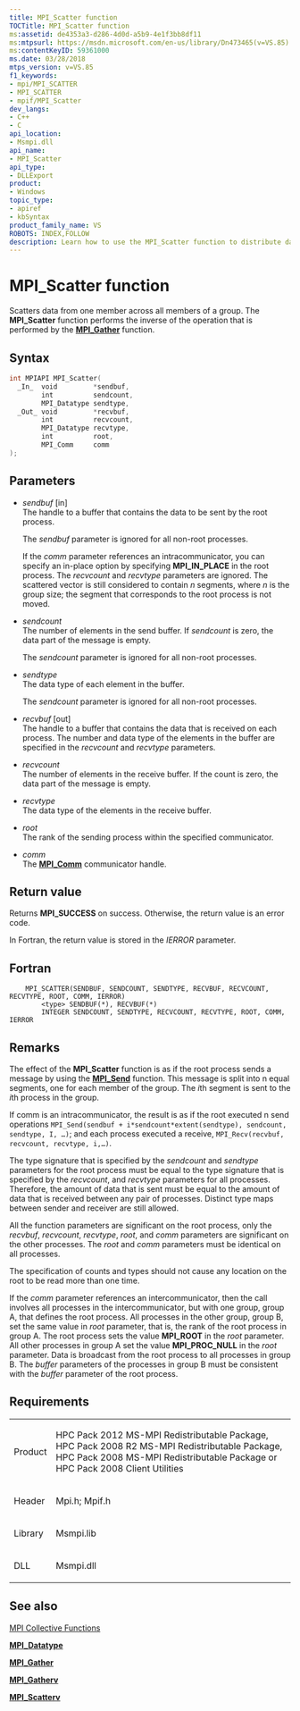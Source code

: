 ```yaml
---
title: MPI_Scatter function
TOCTitle: MPI_Scatter function
ms:assetid: de4353a3-d286-4d0d-a5b9-4e1f3bb8df11
ms:mtpsurl: https://msdn.microsoft.com/en-us/library/Dn473465(v=VS.85)
ms:contentKeyID: 59361000
ms.date: 03/28/2018
mtps_version: v=VS.85
f1_keywords:
- mpi/MPI_SCATTER
- MPI_SCATTER
- mpif/MPI_Scatter
dev_langs:
- C++
- C
api_location:
- Msmpi.dll
api_name:
- MPI_Scatter
api_type:
- DLLExport
product:
- Windows
topic_type:
- apiref
- kbSyntax
product_family_name: VS
ROBOTS: INDEX,FOLLOW
description: Learn how to use the MPI_Scatter function to distribute data across all members of a group with Microsoft's comprehensive guide.
---
```


# MPI\_Scatter function

Scatters data from one member across all members of a group. The **MPI\_Scatter** function performs the inverse of the operation that is performed by the [**MPI\_Gather**](mpi-gather-function.md) function.

## Syntax

``` c++
int MPIAPI MPI_Scatter(
  _In_  void         *sendbuf,
        int          sendcount,
        MPI_Datatype sendtype,
  _Out_ void         *recvbuf,
        int          recvcount,
        MPI_Datatype recvtype,
        int          root,
        MPI_Comm     comm
);
```

## Parameters

  - *sendbuf* \[in\]  
    The handle to a buffer that contains the data to be sent by the root process.
    
    The *sendbuf* parameter is ignored for all non-root processes.
    
    If the *comm* parameter references an intracommunicator, you can specify an in-place option by specifying **MPI\_IN\_PLACE** in the root process. The *recvcount* and *recvtype* parameters are ignored. The scattered vector is still considered to contain *n* segments, where *n* is the group size; the segment that corresponds to the root process is not moved.

  - *sendcount*  
    The number of elements in the send buffer. If *sendcount* is zero, the data part of the message is empty.
    
    The *sendcount* parameter is ignored for all non-root processes.

  - *sendtype*  
    The data type of each element in the buffer.
    
    The *sendcount* parameter is ignored for all non-root processes.

  - *recvbuf* \[out\]  
    The handle to a buffer that contains the data that is received on each process. The number and data type of the elements in the buffer are specified in the *recvcount* and *recvtype* parameters.

  - *recvcount*  
    The number of elements in the receive buffer. If the count is zero, the data part of the message is empty.

  - *recvtype*  
    The data type of the elements in the receive buffer.

  - *root*  
    The rank of the sending process within the specified communicator.

  - *comm*  
    The [**MPI\_Comm**](mpi-comm-enumeration.md) communicator handle.

## Return value

Returns **MPI\_SUCCESS** on success. Otherwise, the return value is an error code.

In Fortran, the return value is stored in the *IERROR* parameter.

## Fortran

``` FORTRAN
    MPI_SCATTER(SENDBUF, SENDCOUNT, SENDTYPE, RECVBUF, RECVCOUNT, RECVTYPE, ROOT, COMM, IERROR)
        <type> SENDBUF(*), RECVBUF(*)
        INTEGER SENDCOUNT, SENDTYPE, RECVCOUNT, RECVTYPE, ROOT, COMM, IERROR
```

## Remarks

The effect of the **MPI\_Scatter** function is as if the root process sends a message by using the [**MPI\_Send**](mpi-send-function.md) function. This message is split into n equal segments, one for each member of the group. The *i*th segment is sent to the *i*th process in the group.

If comm is an intracommunicator, the result is as if the root executed n send operations `MPI_Send(sendbuf + i*sendcount*extent(sendtype), sendcount, sendtype, I, …)`; and each process executed a receive, `MPI_Recv(recvbuf, recvcount, recvtype, i,…)`.

The type signature that is specified by the *sendcount* and *sendtype* parameters for the root process must be equal to the type signature that is specified by the *recvcount*, and *recvtype* parameters for all processes. Therefore, the amount of data that is sent must be equal to the amount of data that is received between any pair of processes. Distinct type maps between sender and receiver are still allowed.

All the function parameters are significant on the root process, only the *recvbuf*, *recvcount*, *recvtype*, *root*, and *comm* parameters are significant on the other processes. The *root* and *comm* parameters must be identical on all processes.

The specification of counts and types should not cause any location on the root to be read more than one time.

If the *comm* parameter references an intercommunicator, then the call involves all processes in the intercommunicator, but with one group, group A, that defines the root process. All processes in the other group, group B, set the same value in *root* parameter, that is, the rank of the root process in group A. The root process sets the value **MPI\_ROOT** in the *root* parameter. All other processes in group A set the value **MPI\_PROC\_NULL** in the *root* parameter. Data is broadcast from the root process to all processes in group B. The *buffer* parameters of the processes in group B must be consistent with the *buffer* parameter of the root process.

## Requirements

<table>
<colgroup>
<col/>
<col/>
</colgroup>
<tbody>
<tr class="odd">
<td><p>Product</p></td>
<td><p>HPC Pack 2012 MS-MPI Redistributable Package, HPC Pack 2008 R2 MS-MPI Redistributable Package, HPC Pack 2008 MS-MPI Redistributable Package or HPC Pack 2008 Client Utilities</p></td>
</tr>
<tr class="even">
<td><p>Header</p></td>
<td>Mpi.h;
Mpif.h</td>
</tr>
<tr class="odd">
<td><p>Library</p></td>
<td>Msmpi.lib</td>
</tr>
<tr class="even">
<td><p>DLL</p></td>
<td>Msmpi.dll</td>
</tr>
</tbody>
</table>


## See also

[MPI Collective Functions](mpi-collective-functions.md)

[**MPI\_Datatype**](mpi-datatype-enumeration.md)

[**MPI\_Gather**](mpi-gather-function.md)

[**MPI\_Gatherv**](mpi-gatherv-function.md)

[**MPI\_Scatterv**](mpi-scatterv-function.md)

